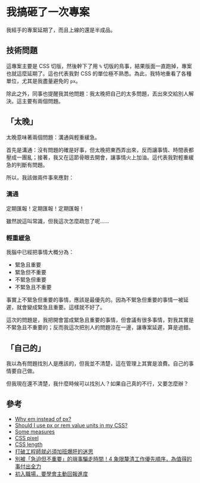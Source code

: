 # 我搞砸了一次專案

我經手的專案延期了，而且上線的還是半成品。

## 技術問題

這專案主要是 CSS 切版，然後幹下了用 `%` 切版的鳥事，結果版面一直跑掉，專案也就這麼延期了。這也代表我對 CSS 的單位極不熟悉。為此，我特地重看了各種單位，尤其是我盡量避免的 `px`。

除此之外，同事也提醒我其他問題：我太晚把自己的太多問題，丟出來交給別人解決。這主要有兩個問題。

## 「太晚」

太晚意味著兩個問題：溝通與輕重緩急。

首先是溝通：沒有問題的確是好事，但太晚把東西弄出來，反而讓事情、時間表都壓成一團亂；接著，我又在這節骨眼去開會，讓事情火上加油。這代表我對輕重緩急的判斷有問題。

所以，我該做兩件事來應對：

### 溝通

定期匯報！定期匯報！定期匯報！

雖然說這叫常識，但我這次怎麼疏忽了呢……

### 輕重緩急

我腦中已經把事情大概分為：

* 緊急且重要
* 緊急但不重要
* 不緊急但重要
* 不緊急且不重要

事實上不緊急但重要的事情，應該是最優先的。因為不緊急但重要的事情一被延遲，就會變成緊急且重要。這樣就不好了。

這次的問題是，我把開會當成緊急且重要的事情，但會議有很多事情，對我其實是不緊急且不重要的；反而我這次把別人的問題涼在一邊，讓專案延遲，算是過錯。

## 「自己的」

我以為有問題找別人是應該的，但我並不清楚，這在管理上其實是浪費。自己的事情要自己做。

但我現在還不清楚，我什麼時候可以找別人？如果自己真的不行，又要怎麼辦？

## 參考

* [Why em instead of px?](https://stackoverflow.com/questions/609517/why-em-instead-of-px)
* [Should I use px or rem value units in my CSS?](https://stackoverflow.com/questions/11799236/should-i-use-px-or-rem-value-units-in-my-css)
* [Some measures](https://jsfiddle.net/4h8crxoL)
* [CSS pixel](https://developer.mozilla.org/en-US/docs/Glossary/CSS_pixel)
* [CSS length](https://developer.mozilla.org/en-US/docs/Web/CSS/length)
* [打破工程師就必須加班爆肝的迷思](https://idoc.hexschool.com/tobef2e/da-po-gong-cheng-shi-jiu-bi-xu-jia-ban-bao-gan-de-mi-si.html)
* [別被「急迫但不重要」的瑣事騙走時間！4 象限釐清工作優先順序，為值得的事付出全力](https://www.managertoday.com.tw/articles/view/52761)
* [初入職場，要學會主動回報進度](https://ithelp.ithome.com.tw/articles/10213129)
